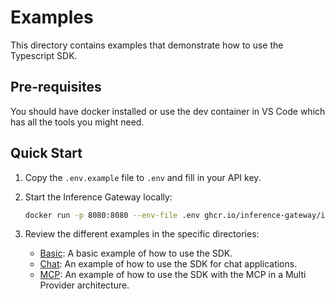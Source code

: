 # Examples

This directory contains examples that demonstrate how to use the Typescript SDK.

## Pre-requisites

You should have docker installed or use the dev container in VS Code which has all the tools you might need.

## Quick Start

1. Copy the `.env.example` file to `.env` and fill in your API key.

2. Start the Inference Gateway locally:

   ```bash
   docker run -p 8080:8080 --env-file .env ghcr.io/inference-gateway/inference-gateway:latest
   ```

3. Review the different examples in the specific directories:

   - [Basic](./basic): A basic example of how to use the SDK.
   - [Chat](./chat): An example of how to use the SDK for chat applications.
   - [MCP](./mcp): An example of how to use the SDK with the MCP in a Multi Provider architecture.
